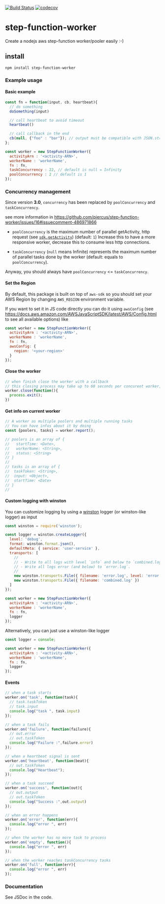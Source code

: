 [![Build Status](https://app.travis-ci.com/piercus/step-function-worker.svg?branch=master)](https://app.travis-ci.com/piercus/step-function-worker)
[![codecov](https://codecov.io/gh/piercus/step-function-worker/branch/master/graph/badge.svg)](https://codecov.io/gh/piercus/step-function-worker)

# step-function-worker

Create a nodejs aws step-function worker/pooler easily :-)

## install

```
npm install step-function-worker
```

### Example usage

#### Basic example

```javascript
const fn = function(input, cb, heartbeat){
  // do something
  doSomething(input)

  // call heartbeat to avoid timeout
  heartbeat()

  // call callback in the end
  cb(null, {"foo" : "bar"}); // output must be compatible with JSON.stringify
};

const worker = new StepFunctionWorker({
  activityArn : '<activity-ARN>',
  workerName : 'workerName',
  fn : fn,
  taskConcurrency : 22, // default is null = Infinity
  poolConcurrency : 2 // default is 1
});
```

### Concurrency management

Since version **3.0**, `concurrency` has been replaced by `poolConcurrency` and `taskConcurrency`.

see more information in https://github.com/piercus/step-function-worker/issues/16#issuecomment-486971866

* `poolConcurrency` is the maximum number of parallel getActivity, http request (see [`sdk.getActivity`](https://docs.aws.amazon.com/AWSJavaScriptSDK/latest/AWS/StepFunctions.html#getActivityTask-property)) (default: `1`) Increase this to have a more responsive worker, decrease this to consume less http connections.

* `taskConcurrency` (`null` means Infinite) represents the maximum number of parallel tasks done by the worker (default: equals to `poolConcurrency`).

Anyway, you should always have `poolConcurrency` <= `taskConcurrency`.

#### Set the Region

By default, this package is built on top of `aws-sdk` so you should set your AWS Region by changing `AWS_REGION` environment variable.

If you want to set it in JS code directly you can do it using `awsConfig` (see https://docs.aws.amazon.com/AWSJavaScriptSDK/latest/AWS/Config.html to see all available options) like 

```javascript
const worker = new StepFunctionWorker({
  activityArn : '<activity-ARN>',
  workerName : 'workerName',
  fn : fn,
  awsConfig: {
    region: '<your-region>'
  }
});
```

#### Close the worker

```javascript
// when finish close the worker with a callback
// this closing process may take up to 60 seconds per concurent worker, to close all connections smoothly without loosing any task
worker.close(function(){
  process.exit();
})
```

#### Get info on current worker

```javascript
// A worker as multiple poolers and multiple running tasks
// You can have infos about it by doing
const {poolers, tasks} = worker.report();

// poolers is an array of {
//   startTime: <Date>,
//   workerName: <String>,
//   status: <String>
// }
//
// tasks is an array of {
//  taskToken: <String>,
//  input: <Object>,
//  startTime: <Date>
// }
//
```

#### Custom logging with winston

You can customize logging by using a [winston](https://www.npmjs.com/package/winston) logger (or winston-like logger) as input

```javascript
const winston = require('winston');

const logger = winston.createLogger({
  level: 'debug',
  format: winston.format.json(),
  defaultMeta: { service: 'user-service' },
  transports: [
    //
    // - Write to all logs with level `info` and below to `combined.log` 
    // - Write all logs error (and below) to `error.log`.
    //
    new winston.transports.File({ filename: 'error.log', level: 'error' }),
    new winston.transports.File({ filename: 'combined.log' })
  ]
});

const worker = new StepFunctionWorker({
  activityArn : '<activity-ARN>',
  workerName : 'workerName',
  fn : fn,
  logger
});
```

Alternatively, you can just use a winston-like logger

```javascript
const logger = console;

const worker = new StepFunctionWorker({
  activityArn : '<activity-ARN>',
  workerName : 'workerName',
  fn : fn,
  logger
});
```

#### Events


```javascript
// when a task starts
worker.on('task', function(task){
  // task.taskToken
  // task.input
  console.log("task ", task.input)
});

// when a task fails
worker.on('failure', function(failure){
  // out.error
  // out.taskToken
  console.log("Failure :",failure.error)
});

// when a heartbeat signal is sent
worker.on('heartbeat', function(beat){
  // out.taskToken
  console.log("Heartbeat");
});

// when a task succeed
worker.on('success', function(out){
  // out.output
  // out.taskToken
  console.log("Success :",out.output)
});

// when an error happens
worker.on('error', function(err){
  console.log("error ", err)
});

// when the worker has no more task to process
worker.on('empty', function(){
  console.log("error ", err)
});

// when the worker reaches taskConcurrency tasks
worker.on('full', function(err){
  console.log("error ", err)
});
```

### Documentation

See JSDoc in the code.

